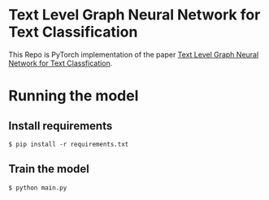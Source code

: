 # Text Level Graph Neural Network for Text Classification

This Repo is PyTorch implementation of the paper [Text Level Graph Neural Network for Text Classfication](https://arxiv.org/abs/1910.02356).


# Running the model

## Install requirements

```
$ pip install -r requirements.txt
```

## Train the model

```
$ python main.py
```